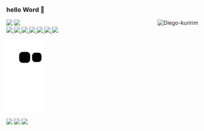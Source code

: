 ### hello Word 👋


 <div>   
  <img height="180em" src="https://github-readme-stats.vercel.app/api?username=DiegoCardosoDev&show_icons=true&theme=codeSTACKr&include_all_commits=true&count_private=true"/>
  <img height="180em" src="https://github-readme-stats.vercel.app/api/top-langs/?username=DiegoCardosoDev&layout=compact&langs_count=7&theme=codeSTACKr"/>
     <a href="https://github.com/DiegoCardosoDev">
       <img align="right" alt="Diego-kuririm" src="https://i.picasion.com/pic92/bcc38d97c12fbbb0b533582dd368ae31.gif">
  </div>
 </div>
 
  <div>
  
 
 <div>
   <img src="https://img.shields.io/badge/Java-ED8B00?style=for-the-badge&logo=java&logoColor=white" />
   <img src="https://img.shields.io/badge/Spring-6DB33F?style=for-the-badge&logo=spring&logoColor=white" />
   <img src="https://img.shields.io/badge/Angular-DD0031?style=for-the-badge&logo=angular&logoColor=white" />
   <img src="https://img.shields.io/badge/Kotlin-0095D5?&style=for-the-badge&logo=kotlin&logoColor=white" />
   <img src="https://img.shields.io/badge/MySQL-00000F?style=for-the-badge&logo=mysql&logoColor=white" />
   <img src="https://img.shields.io/badge/HTML5-E34F26?style=for-the-badge&logo=html5&logoColor=white" />
   <img src="https://img.shields.io/badge/CSS3-1572B6?style=for-the-badge&logo=css3&logoColor=whit" />

  ![Snake animation](https://github.com/DiegoCardosoDev/DiegoCardosoDev/blob/output/github-contribution-grid-snake.svg)
  
  <div>
       <a href=https://www.linkedin.com/in/diego-cardoso-8023b31b3" target="_blank"><img src="https://img.shields.io/badge/-LinkedIn-%230077B5?style=for-the-badge&logo=linkedin&logoColor=white" target="_blank"></a> 
        <a href = "mailto:diegocardososacramento@gmail.com"><img src="https://img.shields.io/badge/Gmail-D14836?style=for-the-badge&logo=gmail&logoColor=white" target="_blank"></a>
         <a href=https://api.whatsapp.com/send/?phone=5511952238924&text&app_absent=0" target="_blank"><img src="https://img.shields.io/badge/WhatsApp-25D366?style=for-the-badge&logo=whatsapp&logoColor=white" target="_blank"></a> 
  </div>

                                                                                                                                 
  </div>
 

